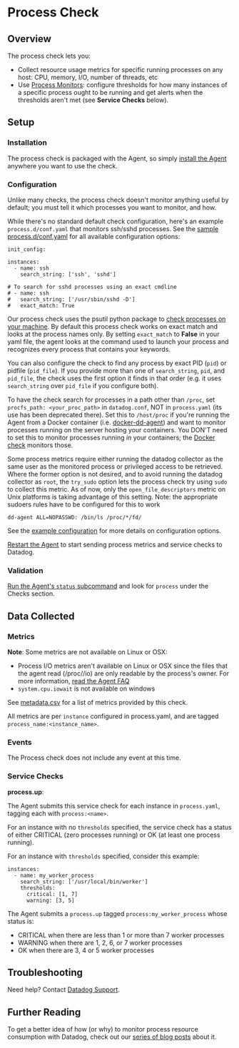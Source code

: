 # Process Check

## Overview

The process check lets you:

* Collect resource usage metrics for specific running processes on any host: CPU, memory, I/O, number of threads, etc
* Use [Process Monitors][1]: configure thresholds for how many instances of a specific process ought to be running and get alerts when the thresholds aren't met (see **Service Checks** below).

## Setup
### Installation

The process check is packaged with the Agent, so simply [install the Agent][2] anywhere you want to use the check.

### Configuration

Unlike many checks, the process check doesn't monitor anything useful by default; you must tell it which processes you want to monitor, and how.

While there's no standard default check configuration, here's an example `process.d/conf.yaml` that monitors ssh/sshd processes. See the [sample process.d/conf.yaml][3] for all available configuration options:

```
init_config:

instances:
  - name: ssh
    search_string: ['ssh', 'sshd']

# To search for sshd processes using an exact cmdline
# - name: ssh
#   search_string: ['/usr/sbin/sshd -D']
#   exact_match: True
```

Our process check uses the psutil python package to [check processes on your machine][4]. By default this process check works on exact match and looks at the process names only. By setting `exact_match` to **False** in your yaml file, the agent looks at the command used to launch your process and recognizes every process that contains your keywords.  

You can also configure the check to find any process by exact PID (`pid`) or pidfile (`pid_file`). If you provide more than one of `search_string`, `pid`, and `pid_file`, the check uses the first option it finds in that order (e.g. it uses `search_string` over `pid_file` if you configure both).  

To have the check search for processes in a path other than `/proc`, set `procfs_path: <your_proc_path>` in `datadog.conf`, NOT in `process.yaml` (its use has been deprecated there). Set this to `/host/proc` if you're running the Agent from a Docker container (i.e. [docker-dd-agent](https://github.com/DataDog/docker-dd-agent)) and want to monitor processes running on the server hosting your containers. You DON'T need to set this to monitor processes running _in_ your containers; the [Docker check][5] monitors those.  

Some process metrics require either running the datadog collector as the same user as the monitored process or privileged access to be retrieved.
Where the former option is not desired, and to avoid running the datadog collector as `root`, the `try_sudo` option lets the process check try using `sudo` to collect this metric.
As of now, only the `open_file_descriptors` metric on Unix platforms is taking advantage of this setting.
Note: the appropriate sudoers rules have to be configured for this to work
```
dd-agent ALL=NOPASSWD: /bin/ls /proc/*/fd/
```

See the [example configuration][3] for more details on configuration options.

[Restart the Agent][6] to start sending process metrics and service checks to Datadog.

### Validation

[Run the Agent's `status` subcommand][7] and look for `process` under the Checks section.

## Data Collected
### Metrics

**Note**: Some metrics are not available on Linux or OSX:

* Process I/O metrics aren't available on Linux or OSX since the files that the agent read (/proc//io) are only readable by the process's owner. For more information, [read the Agent FAQ][8]
* `system.cpu.iowait` is not available on windows

See [metadata.csv][9] for a list of metrics provided by this check.

All metrics are per `instance` configured in process.yaml, and are tagged `process_name:<instance_name>`.

### Events
The Process check does not include any event at this time.

### Service Checks
**process.up**:

The Agent submits this service check for each instance in `process.yaml`, tagging each with `process:<name>`.

For an instance with no `thresholds` specified, the service check has a status of either CRITICAL (zero processes running) or OK (at least one process running).

For an instance with `thresholds` specified, consider this example:

```
instances:
  - name: my_worker_process
    search_string: ['/usr/local/bin/worker']
    thresholds:
      critical: [1, 7]
      warning: [3, 5]
```

The Agent submits a `process.up` tagged `process:my_worker_process` whose status is:

- CRITICAL when there are less than 1 or more than 7 worker processes
- WARNING when there are 1, 2, 6, or 7 worker processes
- OK when there are 3, 4 or 5 worker processes

## Troubleshooting
Need help? Contact [Datadog Support][10].

## Further Reading
To get a better idea of how (or why) to monitor process resource consumption with Datadog, check out our [series of blog posts][11] about it.


[1]: http://docs.datadoghq.com/monitoring/#process
[2]: https://app.datadoghq.com/account/settings#agent
[3]: https://github.com/DataDog/integrations-core/blob/master/process/conf.yaml.example
[4]: https://github.com/DataDog/integrations-core/blob/master/process/datadog_checks/process/process.py#L117
[5]: https://github.com/DataDog/integrations-core/tree/master/docker_daemon
[6]: https://docs.datadoghq.com/agent/faq/agent-commands/#start-stop-restart-the-agent
[7]: https://docs.datadoghq.com/agent/faq/agent-commands/#agent-status-and-information
[8]: https://docs.datadoghq.com/agent/faq/why-don-t-i-see-the-system-processes-open-file-descriptors-metric
[9]: https://github.com/DataDog/integrations-core/blob/master/process/metadata.csv
[10]: http://docs.datadoghq.com/help/
[11]: https://www.datadoghq.com/blog/process-check-monitoring/

